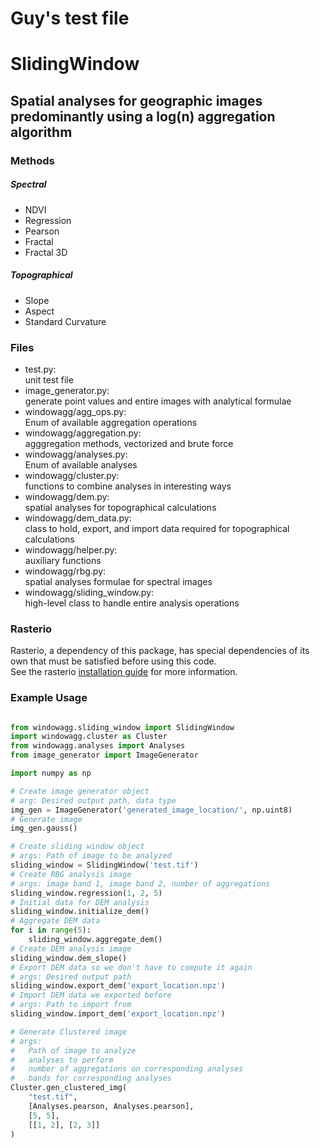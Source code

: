 # Guy's test file 
# SlidingWindow  

## Spatial analyses for geographic images predominantly using a log(n) aggregation algorithm  

### Methods  
##### Spectral  
* NDVI  
* Regression  
* Pearson  
* Fractal  
* Fractal 3D  

##### Topographical  
* Slope  
* Aspect  
* Standard Curvature  

### Files  
* test.py:  
unit test file  
* image_generator.py:  
generate point values and entire images with analytical formulae  
* windowagg/agg_ops.py:  
Enum of available aggregation operations  
* windowagg/aggregation.py:  
agggregation methods, vectorized and brute force  
* windowagg/analyses.py:  
Enum of available analyses  
* windowagg/cluster.py:  
functions to combine analyses in interesting ways  
* windowagg/dem.py:  
spatial analyses for topographical calculations  
* windowagg/dem_data.py:  
class to hold, export, and import data required for topographical calculations  
* windowagg/helper.py:  
auxiliary functions  
* windowagg/rbg.py:  
spatial analyses formulae for spectral images  
* windowagg/sliding_window.py:  
high-level class to handle entire analysis operations  

### Rasterio
Rasterio, a dependency of this package, has special dependencies of its own that must be satisfied before using this code.  
See the rasterio [installation guide](https://rasterio.readthedocs.io/en/latest/installation.html) for more information.

### Example Usage
```Python

from windowagg.sliding_window import SlidingWindow
import windowagg.cluster as Cluster
from windowagg.analyses import Analyses
from image_generator import ImageGenerator

import numpy as np

# Create image generator object
# arg: Desired output path, data type
img_gen = ImageGenerator('generated_image_location/', np.uint8)
# Generate image
img_gen.gauss()

# Create sliding window object
# args: Path of image to be analyzed
sliding_window = SlidingWindow('test.tif')
# Create RBG analysis image
# args: image band 1, image band 2, number of aggregations
sliding_window.regression(1, 2, 5)
# Initial data for DEM analysis
sliding_window.initialize_dem()
# Aggregate DEM data
for i in range(5):
	sliding_window.aggregate_dem()
# Create DEM analysis image
sliding_window.dem_slope()
# Export DEM data so we don't have to compute it again
# args: Desired output path
sliding_window.export_dem('export_location.npz')
# Import DEM data we exported before
# args: Path to import from
sliding_window.import_dem('export_location.npz')

# Generate Clustered image
# args:
# 	Path of image to analyze
# 	analyses to perform
# 	number of aggregations on corresponding analyses
# 	bands for corresponding analyses
Cluster.gen_clustered_img(
	"test.tif",
	[Analyses.pearson, Analyses.pearson],
	[5, 5],
	[[1, 2], [2, 3]]
)

```
